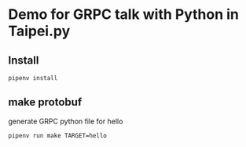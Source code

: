 # Demo for GRPC talk with Python in Taipei.py

## Install

`pipenv install`

## make protobuf

generate GRPC python file for hello

`pipenv run make TARGET=hello` 


